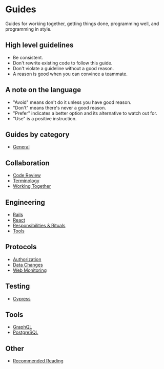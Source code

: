 # Guides

Guides for working together, getting things done, programming well, and
programming in style.

## High level guidelines

- Be consistent.
- Don't rewrite existing code to follow this guide.
- Don't violate a guideline without a good reason.
- A reason is good when you can convince a teammate.

## A note on the language

- "Avoid" means don't do it unless you have good reason.
- "Don't" means there's never a good reason.
- "Prefer" indicates a better option and its alternative to watch out for.
- "Use" is a positive instruction.

## Guides by category

* [General](general/README.md)

## Collaboration

* [Code Review](code-review/README.md)
* [Terminology](terminology/README.md)
* [Working Together](working-together/README.md)

## Engineering

* [Rails](rails/README.md)
* [React](react/README.md)
* [Responsibilities & Rituals](rituals/README.md)
* [Tools](tools/README.md)

## Protocols

* [Authorization](authorization/README.md)
* [Data Changes](data-changes/README.md)
* [Web Monitoring](web-monitoring/README.md)

## Testing

* [Cypress](cypress/README.md)

## Tools

* [GraphQL](graphql/README.md)
* [PostgreSQL](postgresql/README.md)

## Other

* [Recommended Reading](reading.md)

